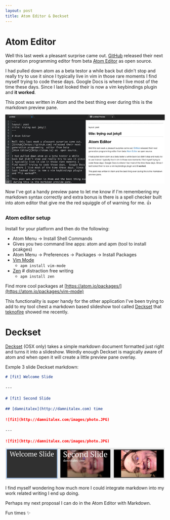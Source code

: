 ```yaml
---
layout: post
title: Atom Editor & Deckset
---
```


# Atom Editor

Well this last week a pleasant surprise came out.
[GitHub](https://github.com) released their next
generation programming  editor from beta
[Atom Editor](http://atom.io) as  open source.

I had pulled down atom as a beta testor a while
back but didn't stop and really try to use it since
I typically live in vim in those rare moments I
find myself trying to code these days.  Google Docs
is where I live most of the time these days. Since I
last looked their is now a vim keybindings plugin
and **it worked**.

This post was written in Atom and the best thing ever
 during this is the markdown preview pane.

![atom editor markdown preview pane](/images/atom-editor-markdown_preview.jpg)

Now I've got a handy preview pane to let me know
if I'm remembering my markdown syntax correctly
and extra bonus is there is a spell checker built
into atom editor that give me the red squiggle of
of warning for me. :+1:

### Atom editor setup

Install for your platform and then do the following:

* Atom Menu &#8594; Install Shell Commands
 * Gives you two command line apps: atom and apm (tool to install pcakges)
* Atom Menu &#8594; Preferences &#8594; Packages &#8594; Install Packages
 * [Vim Mode](https://atom.io/packages/vim-mode)
   * ```apm install vim-mode```
 * [Zen](https://atom.io/packages/Zen) # distraction free writing
   * ```apm install zen```

Find more cool packages at
[https://atom.io/packages/](https://atom.io/packages/vim-mode)

This functionality is super handy for the other
application I've been trying to add to my tool chest
a markdown based slideshow tool called
[Deckset](http://decksetapp.com) that
[teknofire](http://teknofire.net) showed me recently.

# Deckset

[Deckset](http://www.decksetapp.com/) (OSX only)
takes a simple markdown document formatted
just right and turns it into a slideshow.  Weirdly
enough Deckset is magically aware of atom and when
open it will create a little preview pane overlay.

Exmple 3 slide Deckset markdown:

```markdown
# [fit] Welcome Slide

---

# [fit] Second Slide

## [damnitalex](http://damnitalex.com) time

![fit](http://damnitalex.com/images/photo.JPG)

---

![fit](http://damnitalex.com/images/photo.JPG)

```

![deckset-example slides](/images/deckset-example.jpg)

I find myself wondering how much more I could integrate
markdown into my work related writing I end up doing.

Perhaps my next proposal I can do in the Atom Editor
with Markdown.  

Fun times :sparkles:

